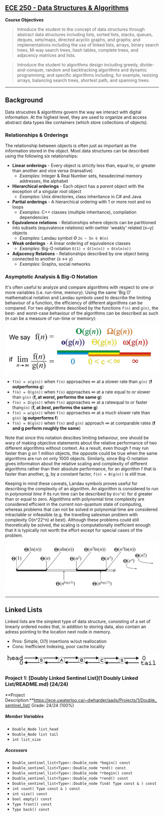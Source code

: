 ## [ECE 250 - Data Structures & Algorithms](https://ece.uwaterloo.ca/~dwharder/aads/Outline/)
**Course Objectives**

> Introduce the student to the concept of data structures through abstract data structures including lists, sorted lists, stacks, queues, deques, sets/maps, directed acyclic graphs, and graphs; and implementations including the use of linked lists, arrays, binary search trees, M-way search trees, hash tables, complete trees, and adjacency matrices and lists.

> Introduce the student to algorithms design including greedy, divide-and-conquer, random and backtracking algorithms and dynamic programming; and specific algorithms including, for example, resizing arrays, balancing search trees, shortest path, and spanning trees.

---
## Background

Data strucutres & algorithms govern the way we interact with digital information. At the highest level, they are used to organize and access abstract data types like containers (which store collections of objects).

### Relationships & Orderings
The relationship between objects is often just as important as the information stored in the object. Most data structures can be described using the following six relationships:

- **Linear orderings** - Every object is strictly less than, equal to, or greater than another and vice versa (transative)
  - *Examples*: Integer & Real Number sets, hexadecimal memory addresses, the alphabet
- **Hierarchical orderings** - Each object has a *parent* object with the exception of a singular *root* object
  - *Examples*: Unix directories, class inheritance in C# and Java
- **Partial orderings** - A hierarchical ordering with 1 or more root and no loops
  - *Examples*: C++ classes (multiple inheritance), compilation dependencies
- **Equivalence relations** - Relationships where objects can be partitioned into subsets (equivalence relations) with owhter 'weakly' related (x~y) objects
  - *Examples*: Landau symbol *Ө* ```2n ~ 5n ∈ Ө(n)```
- **Weak orderings** - A linear ordering of equivalence classes
  - *Examples*: Big-O notation ```O(1) < O(ln(n)) < O(nln(n))``` 
- **Adjacency Relations** - Relationships described by one object being connected to another (x ↔ y)
  - *Examples*: Graphs, social networks
  
### Asymptotic Analysis & Big-O Notation
It's often useful to analyze and compare algorithms with respect to one or more variables (i.e. run-time, memory). Using the same 'Big O' mathematical notation and Landau symbols used to describe the limiting behaviour of a function, the efficiency of different algorithms can be compared. For two algorithms described by the functions ```f(n)``` and ```g(n)```, the best- and worst-case behaviour of the algorithms  can be described as such (*n* can be a measure of run-time or memory):

![Big-O limits](img/big-O.png)

- ```f(n) = o(g(n))``` when ```f(n)``` approaches ∞ at a slower rate than ```g(n)``` (**f outperforms g**)
- ```f(n) = O(g(n))``` when ```f(n)``` approaches ∞ at a rate equal to or slower than ```g(n)``` (**f, at *worst*, performs the same g**)
- ```f(n) = Ω(g(n))``` when ```f(n)``` approaches ∞ at a rateequal to or faster than```g(n)``` 
(**f, at *best*, performs the same g**)
- ```f(n) = ω(g(n))``` when ```f(n)``` approaches ∞ at a much slower rate than ```g(n)``` (**g outperforms f**)
- ```f(n) = Ө(g(n))``` when ```f(n)``` and ```g(n)``` approach ∞ at comparable rates (**f and g perform roughly the same**)

Note that since this notation descibes limiting behaviour, one should be wary of making objective statements about the relative performance of two different algorithms without context. As a result, even though f may run faster than g on 1 million objects, the opposite could be true when the same algorithms are run on only 1000 objects. Similarly, since Big-O notation gives information about the relative scaling and complexity of different algorithms rather than their absolute performance, for an algorithm f that is faster than another, g, by a constant factor, ```f(n) = Ө(g(n))``` is still true.

Keeping in mind these caveats, Landau symbols proves useful for describing the complexity of an algorithm. An algorithm is considered to run in *polynomial time* if its run time can be described by ```O(n^d)``` for d greater than or equal to zero. Algotithms with polynomial time complexity are considered efficient in the current non-quantum state of computing, whereas problems that can not be solved in polynomial time are considered intractable or infeasible (e.g. the travelling salesman problem with complexity O(n^22^n) at best). Although these problems could still theoretically be solved, the scaling is computationally inefficient enough that it is typically not worth the effort except for special cases of the problem.

![Weak ordering using Landau symbols](img/little-o.png)

---
## Linked Lists

Linked lists are the simplest type of data structure, consisting of a set of linearly ordered nodes that, in addition to storing data, also contain an adress pointing to the location next node in memory.

- Pros: Simple, O(1) insertions w/out reallocation
- Cons: Inefficient Indexing, poor cache locality

![Double sentinel list schematic](img/linked-list.png)

### Project 1: [Doubly Linked Sentinel List](1 Doubly Linked List/README.md) (24/24)

**Project Description:**https://ece.uwaterloo.ca/~dwharder/aads/Projects/1/Double_sentinel_list/
Grade: 24/24 (100%)
  
##### Member Variables
- ```Double_Node list_head```
- ```Double_Node list tail```
- ```int list_size```
##### Accessors
- ```Double_sentinel_list<Type>::Double_node *begin() const```
- ```Double_sentinel_list<Type>::Double_node *end() const```
- ```Double_sentinel_list<Type>::Double_node *rbegin() const```
- ```Double_sentinel_list<Type>::Double_node *rend() const```
- ```Double_sentinel_list<Type>::Double_node find( Type const & ) const```
- ```int count( Type const & ) const```
- ```int size() const```
- ```bool empty() const```
- ```Type front() const```
- ```Type back() const```
